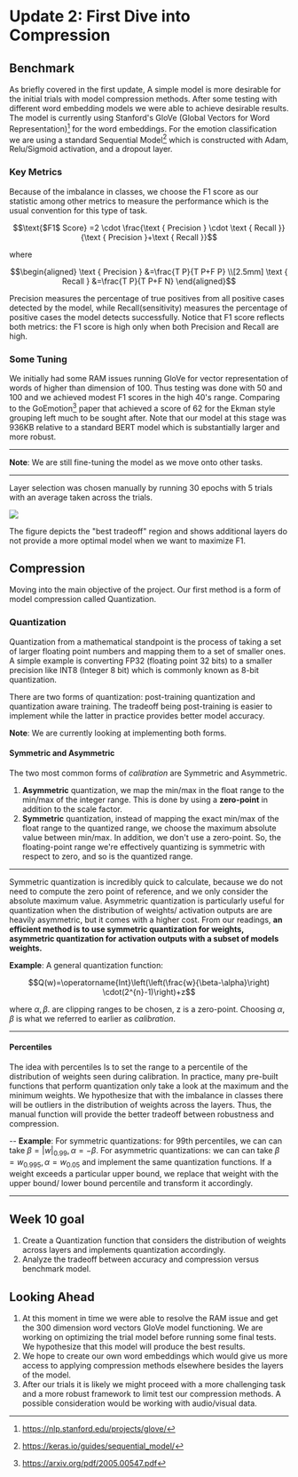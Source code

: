 #  Update 2: First Dive into Compression

## Benchmark
As briefly covered in the first update, A simple model is more desirable for the initial trials with model compression methods. After some testing with different word embedding models we were able to achieve desirable results. The model is currently using Stanford's GloVe (Global Vectors for Word Representation)[^1] for the word embeddings. For the emotion classification we are using a standard Sequential Model[^2] which is constructed with Adam, Relu/Sigmoid activation, and a dropout layer.

### Key Metrics
Because of the imbalance in classes, we choose the $\mathrm{F} 1$  score as our statistic among other metrics to measure the performance which is the usual convention for this type of task. 

$$\text{$F1$ Score} =2 \cdot \frac{\text { Precision } \cdot \text { Recall }}{\text { Precision }+\text { Recall }}$$

where

$$\begin{aligned} \text { Precision } &=\frac{T P}{T P+F P} \\[2.5mm] \text { Recall } &=\frac{T P}{T P+F N} \end{aligned}$$

Precision measures the percentage of true positives from all positive cases detected by the model, while Recall(sensitivity) measures the percentage of positive cases the model detects successfully. Notice that $\mathrm{F} 1$ score reflects both metrics: the $\mathrm{F} 1$ score is high only when both Precision and Recall are high.


### Some Tuning
We initially had some RAM issues running GloVe for vector representation of words of higher than dimension of 100. Thus testing was done with 50 and 100 and we achieved modest $\mathrm{F} 1$ scores in the high 40's range. Comparing to the GoEmotion[^3] paper that achieved a score of 62 for the Ekman style grouping left much to be sought after. Note that our model at this stage was 936KB relative to a standard BERT model which is substantially larger and more robust. 

---
**Note**: We are still fine-tuning the model as we move onto other tasks.

---

Layer selection was chosen manually by running 30 epochs with 5 trials with an average taken across the trials.

![](wordvector.png)


The figure depicts the "best tradeoff" region and shows additional layers do not provide a more optimal model when we want to maximize $\mathrm{F} 1$. 


## Compression
Moving into the main objective of the project. Our first method is a form of model compression called Quantization. 

### Quantization 
Quantization from a mathematical standpoint is the process of taking a set of larger floating point numbers and mapping them to a set of smaller ones. A simple example is converting FP32 (floating point 32 bits) to a smaller precision like INT8 (Integer 8 bit) which is commonly known as 8-bit quantization. 

There are two forms of quantization: post-training quantization and quantization aware training. The tradeoff being post-training is easier to implement while the latter in practice provides better model accuracy.

**Note**: We are currently looking at implementing both forms.

#### Symmetric and Asymmetric
The two most common forms of *calibration* are Symmetric and Asymmetric.

1.  **Asymmetric** quantization, we map the min/max in the float range to the min/max of the integer range. This is done by using a **zero-point** in addition to the scale factor.
2. **Symmetric** quantization, instead of mapping the exact min/max of the float range to the quantized range, we choose the maximum absolute value between min/max. In addition, we don't use a zero-point. So, the floating-point range we're effectively quantizing is symmetric with respect to zero, and so is the quantized range.
---
Symmetric quantization is incredibly quick to calculate, because we do not need to compute the zero point of reference, and we only consider the absolute maximum value. Asymmetric quantization is particularly useful for quantization when the distribution of weights/ activation outputs are are heavily asymmetric, but it comes with a higher cost. From our readings, **an efficient method is to use symmetric quantization for weights, asymmetric quantization for activation outputs with a subset of models weights.**

**Example**: A general quantization function:

$$Q(w)=\operatorname{Int}\left(\left(\frac{w}{\beta-\alpha}\right) \cdot(2^{n}-1)\right)+z$$

where $\alpha,\beta$. are clipping ranges to be chosen, $\mathrm{z}$ is a zero-point. Choosing
$\alpha, \beta$ is what we referred to earlier as *calibration*. 

---

#### Percentiles

The idea with percentiles Is to set the range to a percentile of the distribution of weights seen during calibration. In practice, many pre-built functions that perform quantization only take a look at the maximum and the minimum weights. We hypothesize that with the imbalance in classes there will be outliers in the distribution of weights across the layers.  Thus, the manual function will provide the better tradeoff between robustness and compression.  

--
**Example**:
For symmetric quantizations: for 99th percentiles, we can can take
$\beta=|w|_{0.99}, \alpha=-\beta$. For asymmetric quantizations: we can can take
$\beta=w_{0.995}, \alpha=w_{0.05}$
and implement the same quantization functions. If a weight exceeds a particular upper bound, we replace that weight with the upper bound/ lower bound percentile and transform it accordingly.

---

## Week 10 goal

1. Create a Quantization function that considers the distribution of weights across layers and implements quantization accordingly.
2. Analyze the tradeoff between accuracy and compression versus benchmark model. 

## Looking Ahead
1. At this moment in time we were able to resolve the RAM issue and get the 300 dimension word vectors GloVe model functioning. We are working on optimizing the trial model before running some final tests. We hypothesize that this model will produce the best results. 
2. We hope to create our own word embeddings which would give us more access to applying compression methods elsewhere besides the layers of the model. 
3. After our trials it is likely we might proceed with a more challenging task and a more robust framework to limit test our compression methods. A possible consideration would be working with audio/visual data. 

[^1]: https://nlp.stanford.edu/projects/glove/ 
 [^2]: https://keras.io/guides/sequential_model/
 [^3]: https://arxiv.org/pdf/2005.00547.pdf





 
